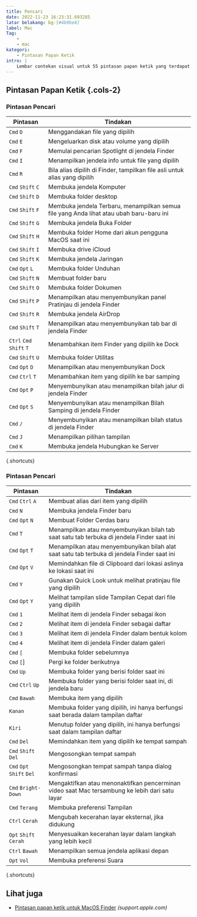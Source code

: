 ```yaml
---
title: Pencari
date: 2022-11-23 16:23:31.693285
latar belakang: bg-[#4b9be8]
label: Mac
Tag:
    -
    - mac
kategori:
    - Pintasan Papan Ketik
intro: |
    Lembar contekan visual untuk 55 pintasan papan ketik yang terdapat di Finder. Aplikasi ini adalah bagian dari MacOS.
---
```




Pintasan Papan Ketik {.cols-2}
------------------



### Pintasan Pencari

Pintasan | Tindakan
---|---
`Cmd` `D` | Menggandakan file yang dipilih
`Cmd` `E` | Mengeluarkan disk atau volume yang dipilih
`Cmd` `F` | Memulai pencarian Spotlight di jendela Finder
`Cmd` `I` | Menampilkan jendela info untuk file yang dipilih
`Cmd` `R` | Bila alias dipilih di Finder, tampilkan file asli untuk alias yang dipilih
`Cmd` `Shift` `C` | Membuka jendela Komputer
`Cmd` `Shift` `D` | Membuka folder desktop
`Cmd` `Shift` `F` | Membuka jendela Terbaru, menampilkan semua file yang Anda lihat atau ubah baru-baru ini
`Cmd` `Shift` `G` | Membuka jendela Buka Folder
`Cmd` `Shift` `H` | Membuka folder Home dari akun pengguna MacOS saat ini
`Cmd` `Shift` `I` | Membuka drive iCloud
`Cmd` `Shift` `K` | Membuka jendela Jaringan
`Cmd` `Opt` `L` | Membuka folder Unduhan
`Cmd` `Shift` `N` | Membuat folder baru
`Cmd` `Shift` `O` | Membuka folder Dokumen
`Cmd` `Shift` `P` | Menampilkan atau menyembunyikan panel Pratinjau di jendela Finder
`Cmd` `Shift` `R` | Membuka jendela AirDrop
`Cmd` `Shift` `T` | Menampilkan atau menyembunyikan tab bar di jendela Finder
`Ctrl` `Cmd` `Shift` `T` | Menambahkan item Finder yang dipilih ke Dock
`Cmd` `Shift` `U` | Membuka folder Utilitas
`Cmd` `Opt` `D` | Menampilkan atau menyembunyikan Dock
`Cmd` `Ctrl` `T` | Menambahkan item yang dipilih ke bar samping
`Cmd` `Opt` `P` | Menyembunyikan atau menampilkan bilah jalur di jendela Finder
`Cmd` `Opt` `S` | Menyembunyikan atau menampilkan Bilah Samping di jendela Finder
`Cmd` `/` | Menyembunyikan atau menampilkan bilah status di jendela Finder
`Cmd` `J` | Menampilkan pilihan tampilan
`Cmd` `K` | Membuka jendela Hubungkan ke Server
{.shortcuts}





### Pintasan Pencari

Pintasan | Tindakan
---|---
`Cmd` `Ctrl` `A` | Membuat alias dari item yang dipilih
`Cmd` `N` | Membuka jendela Finder baru
`Cmd` `Opt` `N` | Membuat Folder Cerdas baru
`Cmd` `T` | Menampilkan atau menyembunyikan bilah tab saat satu tab terbuka di jendela Finder saat ini
`Cmd` `Opt` `T` | Menampilkan atau menyembunyikan bilah alat saat satu tab terbuka di jendela Finder saat ini
`Cmd` `Opt` `V` | Memindahkan file di Clipboard dari lokasi aslinya ke lokasi saat ini
`Cmd` `Y` | Gunakan Quick Look untuk melihat pratinjau file yang dipilih
`Cmd` `Opt` `Y` | Melihat tampilan slide Tampilan Cepat dari file yang dipilih
`Cmd` `1` | Melihat item di jendela Finder sebagai ikon
`Cmd` `2` | Melihat item di jendela Finder sebagai daftar
`Cmd` `3` | Melihat item di jendela Finder dalam bentuk kolom
`Cmd` `4` | Melihat item di jendela Finder dalam galeri
`Cmd` `[` | Membuka folder sebelumnya
`Cmd` `[`] | Pergi ke folder berikutnya
`Cmd` `Up` | Membuka folder yang berisi folder saat ini
`Cmd` `Ctrl` `Up` | Membuka folder yang berisi folder saat ini, di jendela baru
`Cmd` `Bawah` | Membuka item yang dipilih
`Kanan` | Membuka folder yang dipilih, ini hanya berfungsi saat berada dalam tampilan daftar
`Kiri` | Menutup folder yang dipilih, ini hanya berfungsi saat dalam tampilan daftar
`Cmd` `Del` | Memindahkan item yang dipilih ke tempat sampah
`Cmd` `Shift` `Del` | Mengosongkan tempat sampah
`Cmd` `Opt` `Shift` `Del` | Mengosongkan tempat sampah tanpa dialog konfirmasi
`Cmd` `Bright-Down` | Mengaktifkan atau menonaktifkan pencerminan video saat Mac tersambung ke lebih dari satu layar
`Cmd` `Terang` | Membuka preferensi Tampilan
`Ctrl` `Cerah` | Mengubah kecerahan layar eksternal, jika didukung
`Opt` `Shift` `Cerah` | Menyesuaikan kecerahan layar dalam langkah yang lebih kecil
`Ctrl` `Bawah` | Menampilkan semua jendela aplikasi depan
`Opt` `Vol` | Membuka preferensi Suara
{.shortcuts}



Lihat juga
--------
- [Pintasan papan ketik untuk MacOS Finder](https://support.apple.com/en-us/HT201236) _(support.apple.com)_
